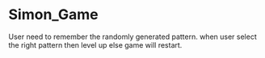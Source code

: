 # Simon_Game
User need to remember the randomly generated pattern. when user select the right pattern then level up else game will restart.
